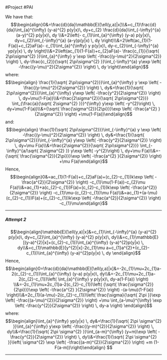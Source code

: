 #Project #PAI 

We have that: $$\begin{align}0&=\frac{d}{da}\mathbb{E}[\ell(y,a)|x]\\&=c_{1}\frac{d}{da}\int_{a}^{\infty} (y-a)^{2} p(y|x)\, dy+c_{2} \frac{d}{da}\int_{-\infty}^{a} (a-y)^{2} p(y|x)\, dy \\&=2\left(- c_{1}\int_{a}^{\infty} (y-a) p(y|x)\, dy+c_{2}\int_{-\infty}^{a} (a-y)p(y|x) \, dy   \right)\\&=2\left(ac_{1}(1-F(a))+c_{2}aF(a)- c_{1}\int_{a}^{\infty} y p(y|x)\, dy-c_{2}\int_{-\infty}^{a} yp(y|x) \, dy   \right)\\&=2\left(ac_{1}(1-F(a))+c_{2}aF(a)- \frac{c_{1}}{\sqrt{ 2\pi\sigma^{2} }}\int_{a}^{\infty} y \exp \left( -\frac{(y-\mu)^2}{2\sigma^{2}} \right) \, dy-\frac{c_{2}}{\sqrt{ 2\pi\sigma^{2} }}\int_{-\infty}^{a} y\exp \left( -\frac{(y-\mu)^2}{2\sigma^{2}} \right) \, dy   \right)\end{align}$$where: $$\begin{align} \frac{1}{\sqrt{ 2\pi\sigma^{2}}}\int_{a}^{\infty} y \exp \left( -\frac{(y-\mu)^2}{2\sigma^{2}} \right) \, dy&=\frac{1}{\sqrt{ 2\pi\sigma^{2}}}\int_{a}^{\infty} y\exp \left( -\frac{y^2}{2\sigma^{2}} \right) \, dy+\mu(1-F(a))\\&=\frac{2\sigma^{2}}{\sqrt{ 2\pi\sigma^{2}}} \int_{\frac{a}{\sqrt{ 2\sigma^{2} }}}^{\infty} y\exp \left( -y^{2}\right) \, dy+\mu(1-F(a))\\&={\sqrt{ \frac{\sigma^{2}}{2\pi}}}\exp \left( -\frac{a^{2} }{2\sigma^{2}}   \right) +\mu(1-F(a))\end{align}$$ and: $$\begin{align} \frac{1}{\sqrt{ 2\pi\sigma^{2}}}\int_{-\infty}^{a} y \exp \left( -\frac{(y-\mu)^2}{2\sigma^{2}} \right) \, dy&=\frac{1}{\sqrt{ 2\pi\sigma^{2}}}\int_{-\infty}^{a} y\exp \left( -\frac{y^2}{2\sigma^{2}} \right) \, dy+\mu F(a)\\&=\frac{2\sigma^{2}}{\sqrt{ 2\pi\sigma^{2}}} \int_{-\infty}^{a/\sqrt{ 2\sigma^{2} }} y\exp \left( -y^{2}\right) \, dy+\mu F(a)\\&=-{\sqrt{ \frac{\sigma^{2}}{2\pi}}}\exp \left( -\frac{a^{2} }{2\sigma^{2}}   \right) +\mu F(a)\end{align}$$Hence, $$\begin{align}0&=ac_{1}(1-F(a))+c_{2}aF(a)+(c_{2}-c_{1})k\exp \left( -\frac{a^{2}}{2\sigma^{2}} \right) -c_{1}\mu(1-F(a))-c_{2}\mu F(a)\\&=ac_{1}+a(c_{2}-c_{1})F(a)+(c_{2}-c_{1})k\exp \left( -\frac{a^{2}}{2\sigma^{2}} \right) -c_{1}\mu-(c_{2}-c_{1})\mu F(a)\\&=ac_{1}+(a-\mu)(c_{2}-c_{1})F(a)+(c_{2}-c_{1})k\exp \left( -\frac{a^{2}}{2\sigma^{2}} \right) -c_{1}\mu\end{align}$$

---
##### Attempt 2
$$\begin{align}\mathbb{E}[\ell(y,a)|x]&=c_{1}\int_{-\infty}^{a} (y-a)^{2} p(y|x)\, dy+c_{2}\int_{a}^{\infty} (y-a)^{2} p(y|x)\, dy\\&=c_{1}\mathbb{E}[(y-a)^{2}|x]+(c_{2}-c_{1})\int_{a}^{\infty} (y-a)^{2}p(y|x) \, dy\\&=c_{1}\mathbb{E}[y^{2}|x]-2c_{1}\mu a+c_{1}a^{2}+(c_{2}-c_{1})\int_{a}^{\infty} (y-a)^{2}p(y|x) \, dy  \end{align}$$Hence, $$\begin{align}0=\frac{d}{da}\mathbb{E}[\ell(y,a)|x]&=-2c_{1}\mu+2c_{1}a-2(c_{2}-c_{1})\int_{a}^{\infty} (y-a) p(y|x)\, dy\\&=-2c_{1}\mu+2c_{1}a-2(c_{2}-c_{1})\left( \int_{a}^{\infty} y p(y|x)\, dy-a(1-F(a)) \right) \\&=-2c_{1}\mu+2c_{1}a-2(c_{2}-c_{1})\left( {\sqrt{ \frac{\sigma^{2}}{2\pi}}}\exp \left( -\frac{a^{2} }{2\sigma^{2}}   \right) -(a-\mu)(1-F(a)) \right)\\&=2c_{1}(a-\mu)-2(c_{2}-c_{1})\left( \frac{\sigma}{\sqrt{ 2\pi }}\exp \left( -\frac{(a-\mu)^{2}}{2\sigma^{2}} \right) +\mu \int_{a-\mu}^{\infty} \exp \left( -\frac{y^{2}}{2\sigma^{2}} \right)  \, dy-a \right)  \end{align}$$
where: $$\begin{align}\int_{a}^{\infty} yp(y|x) \, dy&=\frac{1}{\sqrt{ 2\pi \sigma^{2} }}\int_{a}^{\infty} y\exp \left( -\frac{(y-m)^{2}}{2\sigma^{2}} \right)  \, dy\\&=\frac{1}{\sqrt{ 2\pi \sigma^{2} }}\int_{a-m}^{\infty} (y+m)\exp \left( -\frac{y^{2}}{2\sigma^{2}} \right)  \, dy\\&=\frac{1}{\sqrt{ 2\pi \sigma^{2} }}\left( \sigma^{2} \exp \left( -\frac{(a-m)^{2}}{2\sigma^{2}} \right)  +m (1-F(a-m))\right)\end{align}  $$

---